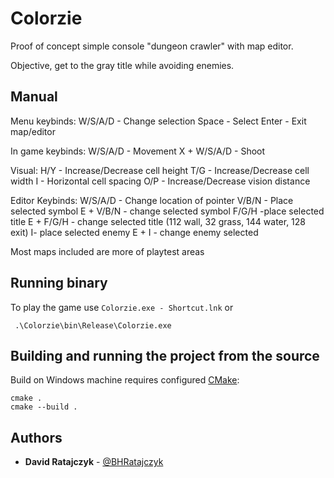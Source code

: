 # Colorzie

Proof of concept simple console "dungeon crawler" with map editor.

Objective, get to the gray title while avoiding enemies.

## Manual

Menu keybinds:
W/S/A/D - Change selection Space - Select
Enter - Exit map/editor

In game keybinds:
W/S/A/D - Movement
X + W/S/A/D - Shoot

Visual:
H/Y - Increase/Decrease cell height
T/G - Increase/Decrease cell width
I - Horizontal cell spacing
O/P - Increase/Decrease vision distance

Editor Keybinds:
W/S/A/D - Change location of pointer
V/B/N - Place selected symbol
E + V/B/N - change selected symbol
F/G/H -place selected title
E + F/G/H - change selected title (112 wall, 32 grass, 144 water, 128 exit)
I- place selected enemy
E + I - change enemy selected

Most maps included are more of playtest areas

## Running binary

To play the game use `Colorzie.exe - Shortcut.lnk` or

```shell
 .\Colorzie\bin\Release\Colorzie.exe
```

## Building and running the project from the source

Build on Windows machine requires configured [CMake](https://cmake.org/download/):

```shell
cmake .
cmake --build .
```

## Authors

* **David Ratajczyk** - [@BHRatajczyk](https://github.com/BHRatajczyk)
